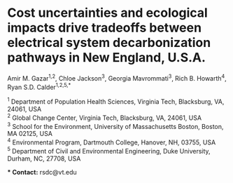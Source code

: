 <!DOCTYPE html>
<html lang="en">
  <head>
    <meta charset="UTF-8">
  </head>
  <body>
    <h1>Cost uncertainties and ecological impacts drive tradeoffs between electrical system decarbonization pathways in New England, U.S.A.</h1>
    <p>
      Amir M. Gazar<sup>1,2</sup>, Chloe Jackson<sup>3</sup>, Georgia Mavrommati<sup>3</sup>, Rich B. Howarth<sup>4</sup>, Ryan S.D. Calder<sup>1,2,5,*</sup>
    </p>
    <p>
      <sup>1</sup> Department of Population Health Sciences, Virginia Tech, Blacksburg, VA, 24061, USA<br>
      <sup>2</sup> Global Change Center, Virginia Tech, Blacksburg, VA, 24061, USA<br>
      <sup>3</sup> School for the Environment, University of Massachusetts Boston, Boston, MA 02125, USA<br>
      <sup>4</sup> Environmental Program, Dartmouth College, Hanover, NH, 03755, USA<br>
      <sup>5</sup> Department of Civil and Environmental Engineering, Duke University, Durham, NC, 27708, USA<br>
    </p>
    <p>
      <strong>* Contact:</strong> rsdc@vt.edu
    </p>
  </body>
</html>
